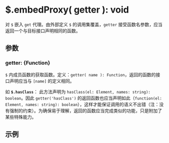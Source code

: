 # $.embedProxy( getter ): void

对 `$` 嵌入 `get` 代理。由外部定义 `$` 的调用集覆盖，`getter` 接受函数名参数，应当返回一个与目标接口声明相同的函数。


## 参数

### getter: {Function}

`$` 内成员函数的获取函数。定义：`getter( name ): Function`，返回的函数的接口声明应当与 `[name]` 的定义相同。

如 **`$.hasClass`**：
此方法声明为 `hasClass(el: Element, names: string): boolean`。因此 `getter('hasClass')` 的返回函数也应当声明如此（`function(el: Element, names: string): boolean`），这样才能保证调用的语义不出错（注：没有强制的约束）。为确保易于理解，返回的函数应当完成类似的功能，只是附加了某些特殊能力。


## 示例

